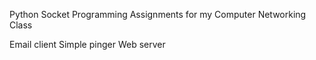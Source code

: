 Python Socket Programming Assignments for my Computer Networking Class

Email client
Simple pinger
Web server